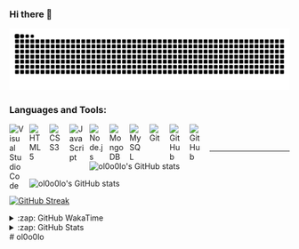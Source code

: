 ### Hi there 👋

![暗色](https://raw.githubusercontent.com/ol0o0lo/ol0o0lo/output/github-contribution-grid-snake-dark.svg)

### Languages and Tools:

<img align="left" alt="Visual Studio Code" width="26px" src="https://cdn.jsdelivr.net/gh/devicons/devicon/icons/vscode/vscode-original.svg" style="padding-right:10px;" />
<img align="left" alt="HTML5" width="26px" src="https://cdn.jsdelivr.net/gh/devicons/devicon/icons/html5/html5-original.svg" style="padding-right:10px;" />
<img align="left" alt="CSS3" width="26px" src="https://cdn.jsdelivr.net/gh/devicons/devicon/icons/css3/css3-original.svg" style="padding-right:10px;" />
<img align="left" alt="JavaScript" width="26px" src="https://cdn.jsdelivr.net/gh/devicons/devicon/icons/javascript/javascript-original.svg" style="padding-right:10px;" />
<img align="left" alt="Node.js" width="26px" src="https://cdn.jsdelivr.net/gh/devicons/devicon/icons/nodejs/nodejs-original.svg" style="padding-right:10px;" />
<img align="left" alt="MongoDB" width="26px" src="https://cdn.jsdelivr.net/gh/devicons/devicon/icons/mongodb/mongodb-original.svg" style="padding-right:10px;" />
<img align="left" alt="MySQL" width="26px" src="https://cdn.jsdelivr.net/gh/devicons/devicon/icons/mysql/mysql-original.svg" style="padding-right:10px;" />
<img align="left" alt="Git" width="26px" src="https://cdn.jsdelivr.net/gh/devicons/devicon/icons/git/git-original.svg" style="padding-right:10px;" />
<img align="left" alt="GitHub" width="26px" src="https://user-images.githubusercontent.com/3369400/139447912-e0f43f33-6d9f-45f8-be46-2df5bbc91289.png" style="padding-right:10px;" />
<img align="left" alt="GitHub" width="26px" src="https://user-images.githubusercontent.com/3369400/139448065-39a229ba-4b06-434b-bc67-616e2ed80c8f.png" style="padding-right:10px;" />

<br />
<br />

---

[//]: # (### 我的打卡)


![ol0o0lo's GitHub stats](https://readme-stats.l0o0l.cn/api/?username=ol0o0lo&theme=graywhite&hide=prs,issues,contribs&locale=cn)

![ol0o0lo's GitHub stats](https://readme-stats.l0o0l.cn/api/top-langs?username=ol0o0lo&theme=graywhite&hide=css&hide_progress=true&locale=cn)

[![GitHub Streak](https://streak-stats.demolab.com?user=ol0o0lo&theme=transparent&locale=zh_Hans&date_format=%5BY.%5Dn.j&mode=weekly)](https://git.io/streak-stats)

<details>
  <summary>:zap: GitHub WakaTime</summary>

<!--START_SECTION:waka-->
![Profile Views](http://img.shields.io/badge/%E4%B8%AA%E4%BA%BA%E8%B5%84%E6%96%99%E8%A7%82%E7%9C%8B%E6%AC%A1%E6%95%B0-0-blue)

![Lines of code](https://img.shields.io/badge/%E4%BB%8E%E3%80%8CHello%20World%E3%80%8D%E8%B5%B7%E6%88%91%E5%B7%B2%E7%BB%8F%E5%86%99%E4%BA%86-8.3%20million%20%E8%A1%8C%E4%BB%A3%E7%A0%81-blue)

**🐱 我的 GitHub 数据** 

> 📦  使用了 159.2 kB GitHub 存储空间 
 > 
> 🏆 91 个贡献，在 2024 年
 > 
> 💼 开放招聘
 > 
> 📜 39 个公共仓库 
 > 
> 🔑 10 个私人仓库 
 > 
**我是早起的 🐤** 

```text
🌞 早晨                     72 commits          ███░░░░░░░░░░░░░░░░░░░░░░   11.88 % 
🌆 白天                     277 commits         ███████████░░░░░░░░░░░░░░   45.71 % 
🌃 傍晚                     136 commits         ██████░░░░░░░░░░░░░░░░░░░   22.44 % 
🌙 晚上                     121 commits         █████░░░░░░░░░░░░░░░░░░░░   19.97 % 
```
📅 **我最有效率是在 星期四** 

```text
星期一                      82 commits          ███░░░░░░░░░░░░░░░░░░░░░░   13.53 % 
星期二                      134 commits         ██████░░░░░░░░░░░░░░░░░░░   22.11 % 
星期三                      65 commits          ███░░░░░░░░░░░░░░░░░░░░░░   10.73 % 
星期四                      137 commits         ██████░░░░░░░░░░░░░░░░░░░   22.61 % 
星期五                      43 commits          ██░░░░░░░░░░░░░░░░░░░░░░░   07.10 % 
星期六                      88 commits          ████░░░░░░░░░░░░░░░░░░░░░   14.52 % 
星期日                      57 commits          ██░░░░░░░░░░░░░░░░░░░░░░░   09.41 % 
```


📊 **本周消耗时间** 

```text
🕑︎ 时区: Asia/Shanghai

💬 编程语言: 
JavaScript               11 mins             ███████████░░░░░░░░░░░░░░   44.93 % 
Python                   8 mins              ████████░░░░░░░░░░░░░░░░░   33.53 % 
Requirements.txt         4 mins              █████░░░░░░░░░░░░░░░░░░░░   19.46 % 
Vue.js                   0 secs              ░░░░░░░░░░░░░░░░░░░░░░░░░   01.20 % 
HTML                     0 secs              ░░░░░░░░░░░░░░░░░░░░░░░░░   00.89 % 

🔥 编辑器: 
PyCharm                  13 mins             █████████████░░░░░░░░░░░░   52.99 % 
WebStorm                 11 mins             ████████████░░░░░░░░░░░░░   47.01 % 

🐱‍💻 项目: 
Uhome                    13 mins             █████████████░░░░░░░░░░░░   52.99 % 
Sasnio                   11 mins             ███████████░░░░░░░░░░░░░░   45.82 % 
Uhome-frontend-insider   0 secs              ░░░░░░░░░░░░░░░░░░░░░░░░░   01.20 % 

💻 操作系统: 
Mac                      24 mins             █████████████████████████   100.00 % 
```


<!--END_SECTION:waka-->


</details>


<details>
  <summary>:zap: GitHub Stats</summary>

  <img align="left" alt="ol0o0lo's GitHub Stats" src="https://github-readme-activity-graph.vercel.app/graph?username=ol0o0lo&theme=high-contrast&hide_title=flase&radius=16" />

</details>
# ol0o0lo

